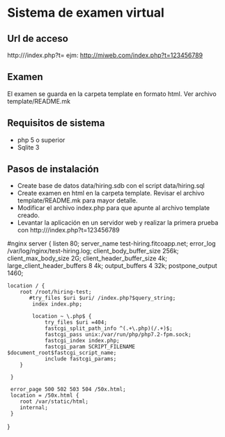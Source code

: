 # Sistema de examen virtual 

## Url de acceso 
http://<host>/index.php?t=<id de candidato>
ejm:
http://miweb.com/index.php?t=123456789

## Examen
El examen se guarda en la carpeta template en formato html. Ver archivo template/README.mk

## Requisitos de sistema 
- php 5 o superior
- Sqlite 3

## Pasos de instalación 
- Create base de datos data/hiring.sdb con el script data/hiring.sql
- Create examen en html en la carpeta template. Revisar el archivo template/README.mk para mayor detalle. 
- Modificar el archivo index.php para que apunte al archivo template creado. 
- Levantar la aplicación en un servidor web y realizar la primera prueba con http://<host>/index.php?t=123456789

#nginx
server {
    listen 80;
    server_name test-hiring.fitcoapp.net;
    error_log /var/log/nginx/test-hiring.log;
    client_body_buffer_size      256k;
    client_max_body_size         2G;
    client_header_buffer_size    4k;
    large_client_header_buffers  8 4k;
    output_buffers               4 32k;
    postpone_output              1460;

    location / {
        root /root/hiring-test;
           #try_files $uri $uri/ /index.php?$query_string;
            index index.php;

            location ~ \.php$ {
                try_files $uri =404;
                fastcgi_split_path_info ^(.+\.php)(/.+)$;
                fastcgi_pass unix:/var/run/php/php7.2-fpm.sock;
                fastcgi_index index.php;
                fastcgi_param SCRIPT_FILENAME $document_root$fastcgi_script_name;
                include fastcgi_params;
        }

     }

     error_page 500 502 503 504 /50x.html;
     location = /50x.html {
        root /var/static/html;
        internal;
     }

}

